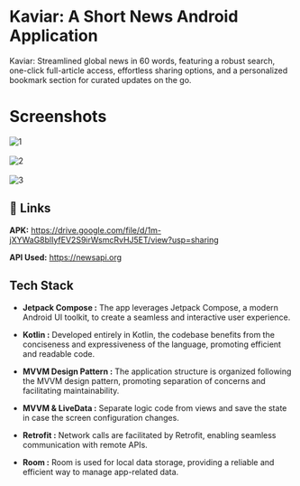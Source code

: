 # Kaviar: A Short News Android Application

Kaviar: Streamlined global news in 60 words, featuring a robust search, one-click full-article access, effortless sharing options, and a personalized bookmark section for curated updates on the go.

# Screenshots

![1](https://github.com/sidharth-085/Kaviar-News-App/assets/130606629/543ecf53-83e8-4b84-b1ec-1cf9bb252279)
<br> <br>
![2](https://github.com/sidharth-085/Kaviar-News-App/assets/130606629/9adf29e1-1c2f-4b09-94e3-244ea4e328a3)
<br> <br>
![3](https://github.com/sidharth-085/Kaviar-News-App/assets/130606629/ea923549-cc45-499a-806f-1aae52c4c6cf)
<br>

## 🔗 Links

**APK:** https://drive.google.com/file/d/1m-jXYWaG8blIyfEV2S9irWsmcRvHJ5ET/view?usp=sharing

**API Used:** https://newsapi.org


## Tech Stack

- **Jetpack Compose :** The app leverages Jetpack Compose, a modern Android UI toolkit, to create a seamless and interactive user experience.

- **Kotlin :** Developed entirely in Kotlin, the codebase benefits from the conciseness and expressiveness of the language, promoting efficient and readable code.

- **MVVM Design Pattern :** The application structure is organized following the MVVM design pattern, promoting separation of concerns and facilitating maintainability.

- **MVVM & LiveData :** Separate logic code from views and save the state in case the screen configuration changes.

- **Retrofit :** Network calls are facilitated by Retrofit, enabling seamless communication with remote APIs.

- **Room :** Room is used for local data storage, providing a reliable and efficient way to manage app-related data.


